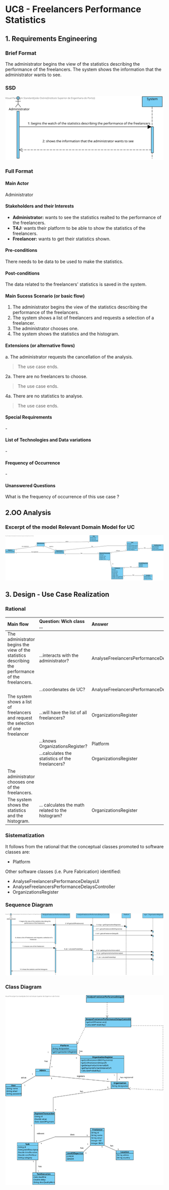 # UC8 - Freelancers Performance Statistics

## 1. Requirements Engineering

### Brief Format

The administrator begins the view of the statistics describing the performance of the freelancers. The system shows the information that the administrator wants to see.


### SSD
![UC8_SSD](UC8_SSD.svg)


### Full Format

#### Main Actor

Administrator

#### Stakeholders and their Interests

* **Administrator:** wants to see the statistics realted to the performance of the freelancers.
* **T4J:** wants their platform to be able to show the statistics of the freelancers.
* **Freelancer:** wants to get their statistics shown.

#### Pre-conditions
There needs to be data to be used to make the statistics.

#### Post-conditions
The data related to the freelancers' statistics is saved in the system.

#### Main Sucess Scenario (or basic flow)


1. The administrator begins the view of the statistics describing the performance of the freelancers.
2. The system shows a list of freelancers and requests a selection of a freelancer.
3. The administrator chooses one.
4. The system shows the statistics and the histogram.

#### Extensions (or alternative flows)
a. The administrator requests the cancellation of the analysis.
> The use case ends.

2a. There are no freelancers to choose.
> The use case ends.

4a. There are no statistics to analyse.
> The use case ends.

#### Special Requirements

\-

#### List of Technologies and Data variations
\-

#### Frequency of Occurrence

\-

#### Unanswered Questions

What is the frequency of occurrence of this use case ?

## 2.OO Analysis

### Excerpt of the model Relevant Domain Model for UC

![UC8_MD](UC8_MD.svg)


## 3. Design - Use Case Realization

### Rational

| Main flow | Question: Wich class ... | Answer  | Justification  |
|:--------------  |:---------------------- |:----------|:---------------------------- |
| The administrator begins the view of the statistics describing the performance of the freelancers.		 |...interacts with the administrator?							 | AnalyseFreelancersPerformanceDelaysUI             |Pure Fabrication   |
||...coordenates de UC?|AnalyseFreelancersPerformanceDelaysController|Controller|
|The system shows a list of freelancers and request the selection of one freelancer  |...will have the list of all freelancers?	 |OrganizationsRegister| IE: knows all the organizations and they have all the freelancers.      |
||...knows OrganizationsRegister?|Platform|IE: Platform has OrganizationsRegister|
||...calculates the statistics of the freelancers? |OrganizationsRegister|IE: knows all the data related to the freelancers. |
|The administrator chooses one of the freelancers. ||||
| The system shows the statistics and the histogram. |... calculates the math related to the histogram?	|OrganizationsRegister  |IE: knows all the data related to the freelancers.                              |              

### Sistematization ##

 It follows from the rational that the conceptual classes promoted to software classes are:

 * Platform

Other software classes (i.e. Pure Fabrication) identified:  

 * AnalyseFreelancersPerformanceDelaysUI  
 * AnalyseFreelancersPerformanceDelaysController
 * OrganizationsRegister

###	Sequence Diagram

![UC8_SD.svg](UC8_SD.svg)


###	Class Diagram

![UC8_CD.svg](UC8_CD.svg)
